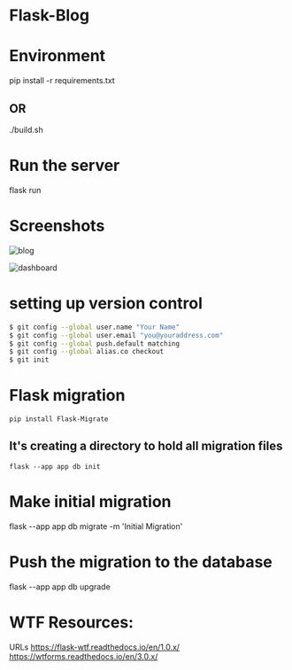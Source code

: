 # Flask-Blog

# Environment
pip install -r requirements.txt
## OR
./build.sh

# Run the server
flask run

# Screenshots

![blog](https://github.com/1NF1N17YX/Flask-Blog/assets/131818684/dcdea76f-7bd4-4024-a382-0429dde46957)

![dashboard](https://github.com/1NF1N17YX/Flask-Blog/assets/131818684/4353aa00-a13f-4989-ae54-b2bc4aa973b2)

# setting up version control

```bash
$ git config --global user.name "Your Name"
$ git config --global user.email "you@youraddress.com"
$ git config --global push.default matching
$ git config --global alias.co checkout
$ git init
```

# Flask migration

`pip install Flask-Migrate`

## It's creating a directory to hold all migration files
`flask --app app db init`

# Make initial migration
flask --app app db migrate -m 'Initial Migration'

# Push the migration to the database
flask --app app db upgrade

# WTF Resources:
URLs
https://flask-wtf.readthedocs.io/en/1.0.x/
https://wtforms.readthedocs.io/en/3.0.x/
